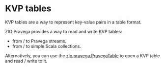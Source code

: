 # KVP tables

KVP tables are a way to represent key-value pairs in a table format.

ZIO Pravega provides a way to read and write KVP tables:

* from / to Pravega streams.
* from / to simple Scala collections.


Alternatively, you can use the [zio.pravega.PravegaTable](/zio/pravega/PravegaTable.html#openTable-60c) to open a KVP table and read / write to it.



